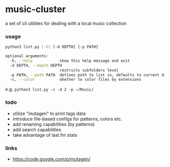 # music-cluster

a set of cli utilities for dealing with a local music collection

### usage

``` bash
python3 list.py [-h] [-d DEPTH] [-p PATH]

optional arguments:
  -h, --help            show this help message and exit
  -d DEPTH, --depth DEPTH
                        restricts subfolders level
  -p PATH, --path PATH  defines path to list in, defaults to current dir
  -c, --color           whether to color files by extensions
```
e.g. `python3 list.py -c -d 2 -p ~/Music/`

### todo

* utilize "mutagen" to print tags data
* introduce file-based configs for patterns, colors etc.
* add renaming capabilities (by patterns)
* add search capabilities
* take advantage of last.fm stats

### links

* https://code.google.com/p/mutagen/
